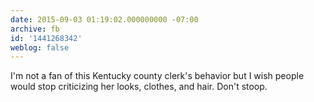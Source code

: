 ```yaml
---
date: 2015-09-03 01:19:02.000000000 -07:00
archive: fb
id: '1441268342'
weblog: false
---
```


I'm not a fan of this Kentucky county clerk's behavior but I wish people would stop criticizing her looks, clothes, and hair. Don't stoop.
